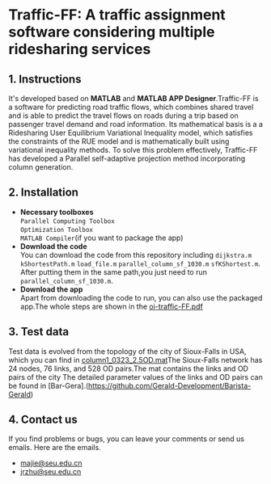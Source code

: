# Traffic-FF: A traffic assignment software considering multiple ridesharing services
## 1. Instructions
It's developed based on **MATLAB** and **MATLAB APP Designer**.Traffic-FF is a software for predicting road traffic flows, which combines shared travel and is able to predict the travel flows on roads during a trip based on passenger travel demand and road information. Its mathematical basis is a a Ridesharing User Equilibrium Variational Inequality model, which satisfies the constraints of the RUE model and is mathematically built using variational inequality methods. To solve this problem effectively, Traffic-FF has developed a Parallel self-adaptive projection method incorporating column generation.
## 2. Installation
* __Necessary toolboxes__  
`Parallel Computing Toolbox`  
`Optimization Toolbox`  
`MATLAB Compiler`(if you want to package the app)
* __Download the code__  
You can download the code from this repository including `dijkstra.m` `kShortestPath.m` `load_file.m` `parallel_column_sf_1030.m` `sfKShortest.m`.
After putting them in the same path,you just need to run `parallel_column_sf_1030.m`.   
* __Download the app__  
Apart from downloading the code to run, you can also use the packaged app.The whole steps are shown in the [oi-traffic-FF.pdf](./oi-Traffic-FF.pdf)
## 3. Test data
Test data is evolved from the topology of the city of Sioux-Falls in USA, which you can find in [column1_0323_2.5OD.mat](./column1_0323_2.5OD.mat)The Sioux-Falls network has 24 nodes, 76 links, and 528 OD pairs.The mat contains the links and OD pairs of the city
The detailed parameter values of the links and OD pairs can be found in [Bar-Gera].(https://github.com/Gerald-Development/Barista-Gerald)
## 4. Contact us 
If you find problems or bugs, you can leave your comments or send us emails. Here are the emails.
* majie@seu.edu.cn
* jrzhu@seu.edu.cn
